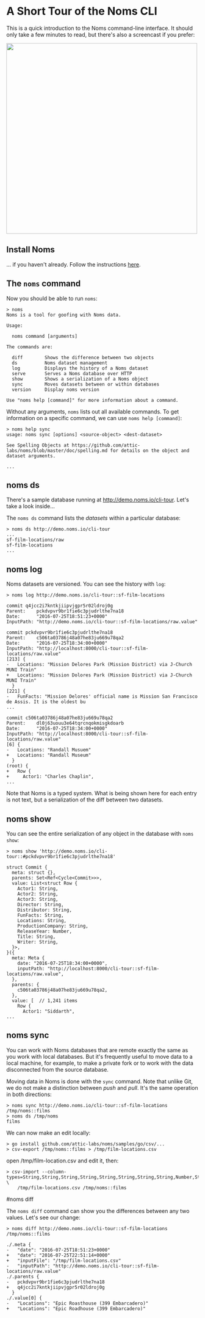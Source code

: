 # A Short Tour of the Noms CLI

This is a quick introduction to the Noms command-line interface. It should only take a few minutes to read, but there's also a screencast if you prefer:

[<img src="cli-screencast.png" width="500">](https://www.youtube.com/watch?v=NeBsaNdAn68)

## Install Noms

... if you haven't already. Follow the instructions [here](https://github.com/attic-labs/noms#setup).

## The `noms` command

Now you should be able to run `noms`:

```
> noms
Noms is a tool for goofing with Noms data.

Usage:

  noms command [arguments]

The commands are:

  diff        Shows the difference between two objects
  ds          Noms dataset management
  log         Displays the history of a Noms dataset
  serve       Serves a Noms database over HTTP
  show        Shows a serialization of a Noms object
  sync        Moves datasets between or within databases
  version     Display noms version

Use "noms help [command]" for more information about a command.
```

Without any arguments, `noms` lists out all available commands. To get information on a specific command, we can use `noms help [command]`:

```
> noms help sync
usage: noms sync [options] <source-object> <dest-dataset>

See Spelling Objects at https://github.com/attic-labs/noms/blob/master/doc/spelling.md for details on the object and dataset arguments.

...
```

## noms ds

There's a sample database running at http://demo.noms.io/cli-tour. Let's take a look inside...

The `noms ds` command lists the _datasets_ within a particular database:

```
> noms ds http://demo.noms.io/cli-tour
...
sf-film-locations/raw
sf-film-locations
...
```

## noms log

Noms datasets are versioned. You can see the history with `log`:

```
> noms log http://demo.noms.io/cli-tour::sf-film-locations

commit q4jcc2i7kntkjiipvjgpr5r02ldroj0g
Parent:    pckdvpvr9br1fie6c3pjudrlthe7na18
Date:      "2016-07-25T18:51:23+0000"
InputPath: "http://demo.noms.io/cli-tour::sf-film-locations/raw.value"

commit pckdvpvr9br1fie6c3pjudrlthe7na18
Parent:    c506ta03786j48a07he83ju669u78qa2
Date:      "2016-07-25T18:34:00+0000"
InputPath: "http://localhost:8000/cli-tour::sf-film-locations/raw.value"
[213] {
-   Locations: "Mission Delores Park (Mission District) via J-Church MUNI Train"
+   Locations: "Mission Dolores Park (Mission District) via J-Church MUNI Train"
  }
[221] {
-   FunFacts: "Mission Delores' official name is Mission San Francisco de Assis. It is the oldest bu
...

commit c506ta03786j48a07he83ju669u78qa2
Parent:    dl0j63uouu3e64tqrcnqokmisgkdoarb
Date:      "2016-07-25T18:34:00+0000"
InputPath: "http://localhost:8000/cli-tour::sf-film-locations/raw.value"
[6] {
-   Locations: "Randall Musuem"
+   Locations: "Randall Museum"
  }
(root) {
+   Row {
+     Actor1: "Charles Chaplin",
...
```

Note that Noms is a typed system. What is being shown here for each entry is not text, but a serialization of the diff between two datasets.

## noms show

You can see the entire serialization of any object in the database with `noms show`:

```
> noms show 'http://demo.noms.io/cli-tour::#pckdvpvr9br1fie6c3pjudrlthe7na18'

struct Commit {
  meta: struct {},
  parents: Set<Ref<Cycle<Commit>>>,
  value: List<struct Row {
    Actor1: String,
    Actor2: String,
    Actor3: String,
    Director: String,
    Distributor: String,
    FunFacts: String,
    Locations: String,
    ProductionCompany: String,
    ReleaseYear: Number,
    Title: String,
    Writer: String,
  }>,
}({
  meta: Meta {
    date: "2016-07-25T18:34:00+0000",
    inputPath: "http://localhost:8000/cli-tour::sf-film-locations/raw.value",
  },
  parents: {
    c506ta03786j48a07he83ju669u78qa2,
  },
  value: [  // 1,241 items
    Row {
      Actor1: "Siddarth",
...
```

## noms sync

You can work with Noms databases that are remote exactly the same as you work with local databases. But it's frequently useful to move data to a local machine, for example, to make a private fork or to work with the data disconnected from the source database.

Moving data in Noms is done with the `sync` command. Note that unlike Git, we do not make a distinction between _push_ and _pull_. It's the same operation in both directions:

```
> noms sync http://demo.noms.io/cli-tour::sf-film-locations /tmp/noms::films
> noms ds /tmp/noms
films
```

We can now make an edit locally:

```
> go install github.com/attic-labs/noms/samples/go/csv/...
> csv-export /tmp/noms::films > /tmp/film-locations.csv
```

open /tmp/film-location.csv and edit it, then:

```
> csv-import --column-types=String,String,String,String,String,String,String,String,Number,String,String \
    /tmp/film-locations.csv /tmp/noms::films
```

#noms diff

The `noms diff` command can show you the differences between any two values. Let's see our change:

```
> noms diff http://demo.noms.io/cli-tour::sf-film-locations /tmp/noms::films

./.meta {
-   "date": "2016-07-25T18:51:23+0000"
+   "date": "2016-07-25T22:51:14+0000"
+   "inputFile": "/tmp/film-locations.csv"
-   "inputPath": "http://demo.noms.io/cli-tour::sf-film-locations/raw.value"
./.parents {
-   pckdvpvr9br1fie6c3pjudrlthe7na18
+   q4jcc2i7kntkjiipvjgpr5r02ldroj0g
  }
./.value[0] {
-   "Locations": "Epic Roasthouse (399 Embarcadero)"
+   "Locations": "Epic Roadhouse (399 Embarcadero)"
```

